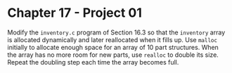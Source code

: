 # Chapter 17 - Project 01

Modify the `inventory.c` program of Section 16.3 so that the `inventory` array is allocated dynamically and later reallocated when it fills up. Use `malloc` initially to allocate enough space for an array of 10 part structures. When the array has no more room for new parts, use `realloc` to double its size. Repeat the doubling step each time the array becomes full.
